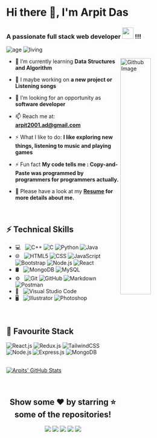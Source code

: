 <!-- <p align="left"> <img src="https://komarev.com/ghpvc/?username=Arpit-AD&label=Profile%20views&color=0e75b6&style=flat" alt="rock12231" /> </p>
 -->
<h1>Hi there 👋, I'm Arpit Das</h1>

<h3>A passionate full stack web developer <img src="https://media.giphy.com/media/WUlplcMpOCEmTGBtBW/giphy.gif" width="30"> !!!</h3>

![age](https://img.shields.io/badge/age-20-blueviolet)
![living](https://img.shields.io/badge/living-Delhi-ff69b4)
<p >
<img width="40%" align="right" alt="Github Image" src="https://media.giphy.com/media/V21UwO1oh2nswmq08I/giphy.gif"  />
</p>

- 🌱 I’m currently learning **Data Structures and Algorithm**

- 🔭 I maybe working on **a new project or Listening songs**

- 👯 I’m looking for an opportunity as **software developer**

- 📫 Reach me at: **arpit2001.ad@gmail.com**

- ⚡ What I like to do: **I like exploring new things, listening to music and playing games**

- ⚡ Fun fact **My code tells me : Copy-and-Paste was programmed by programmers for programmers actually.**

- 📝 Please have a look at my **[Resume](https://drive.google.com/file/d/1bp2r4Ct6jE7MgOT_dw5jB5anklBLiggd/view?usp=sharing) for more details about me.**




<br>

## ⚡ Technical Skills

- 💻 &nbsp;
  ![C++](https://img.shields.io/badge/-C++-222222?style=flat&logo=C%2B%2B&logoColor=00599C)
  ![C](https://img.shields.io/badge/-C-222222?style=flat&logo=C%2B%2B&logoColor=00599C)
  ![Python](https://img.shields.io/badge/-Python-222222?style=flat&logo=python)
  ![Java](https://img.shields.io/badge/-Java-222222?style=flat&logo=Java&logoColor=007396)
- 🌐 &nbsp;
  ![HTML5](https://img.shields.io/badge/-HTML5-222222?style=flat&logo=HTML5)
  ![CSS](https://img.shields.io/badge/-CSS-222222?style=flat&logo=CSS3&logoColor=1572B6)
  ![JavaScript](https://img.shields.io/badge/-JavaScript-222222?style=flat&logo=javascript)
  ![Bootstrap](https://img.shields.io/badge/-Bootstrap-222222?style=flat&logo=bootstrap&logoColor=563D7C)
  ![Node.js](https://img.shields.io/badge/-Node.js-222222?style=flat&logo=node.js)
  ![React](https://img.shields.io/badge/-React-222222?style=flat&logo=react)
- 🛢 &nbsp;
  ![MongoDB](https://img.shields.io/badge/-MongoDB-222222?style=flat&logo=mongodb)
  ![MySQL](https://img.shields.io/badge/-MySQL-222222?style=flat&logo=mysql)  
- ⚙️ &nbsp;
  ![Git](https://img.shields.io/badge/-Git-222222?style=flat&logo=git)
  ![GitHub](https://img.shields.io/badge/-GitHub-222222?style=flat&logo=github)
  ![Markdown](https://img.shields.io/badge/-Markdown-222222?style=flat&logo=markdown)
  ![Postman](https://img.shields.io/badge/-Postman-222222?style=flat&logo=postman)
- 🔧 &nbsp;
  ![Visual Studio Code](https://img.shields.io/badge/-Visual%20Studio%20Code-222222?style=flat&logo=visual-studio-code&logoColor=007ACC)
- 🖥 &nbsp;
  ![Illustrator](https://img.shields.io/badge/-Illustrator-222222?style=flat&logo=adobe-illustrator)
  ![Photoshop](https://img.shields.io/badge/-Photoshop-222222?style=flat&logo=adobe-photoshop)

<br>


## 🎀 Favourite Stack

<div align="left">

<img alt="React.js" src="https://img.shields.io/badge/React-20232A?style=for-the-badge&logo=react&logoColor=61DAFB" />
<img alt="Redux.js" src="https://img.shields.io/badge/Redux-593D88?style=for-the-badge&logo=redux&logoColor=white" />
<img alt="TailwindCSS" src="https://img.shields.io/badge/Tailwind_CSS-38B2AC?style=for-the-badge&logo=tailwind-css&logoColor=white"/>
<img alt="Node.js" src="https://img.shields.io/badge/Node.js-43853D?style=for-the-badge&logo=node.js&logoColor=white" />
<img alt="Express.js" src="https://img.shields.io/badge/express.js-%23404d59.svg?style=for-the-badge&logo=express&logoColor=%2361DAFB"/>
<img alt="MongoDB" src="https://img.shields.io/badge/MongoDB-4EA94B?style=for-the-badge&logo=mongodb&logoColor=white" />

</div>

<br>

[![Arpits' GitHub Stats](https://github-readme-stats.vercel.app/api?username=Arpit-AD&show_icons=true&title_color=fff&icon_color=blue&text_color=909090&bg_color=101010 )]()


<br>

<div align="center">

## Show some ❤️ by starring ⭐ some of the repositories!
  
<!-- [<img src="https://img.shields.io/badge/Portfolio-%23000000.svg?&style=for-the-badge&logo=react&logoColor=61DAFB">](https://prionto-71.web.app/) -->
[<img src="https://img.shields.io/badge/Gmail-D14836?style=for-the-badge&logo=gmail&logoColor=white">](https://mail.google.com/mail/?view=cm&fs=1&to=arpit2001.ad@gmail.com)
[<img src="https://img.shields.io/badge/linkedin-%230077B5.svg?&style=for-the-badge&logo=linkedin&logoColor=white">](https://www.linkedin.com/in/arpit-das-9210a01a5/)
[<img src="https://img.shields.io/badge/twitter-%231877F2.svg?&style=for-the-badge&logo=twitter&logoColor=white">](https://twitter.com/Arpitad10)
[<img src="https://img.shields.io/badge/instagram-%23E4405F.svg?&style=for-the-badge&logo=instagram&logoColor=white">](https://www.instagram.com/arpit_ad_/)
[<img src="https://img.shields.io/badge/LeetCode-000000?style=for-the-badge&logo=LeetCode&logoColor=#d16c06">](https://leetcode.com/adarpit/)

</div>
